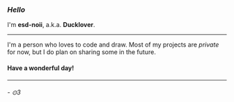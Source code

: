 ### ***Hello*** <br>
I'm **esd-noii**, a.k.a. **Ducklover**.

---
I'm a person who loves to code and draw.
Most of my projects are *private* for now, but I do plan on sharing some in the future.

#### **Have a wonderful day!**
---
###### \- ⊙3
